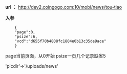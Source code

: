 
**url ：**
http://dev2.coingogo.com:10/mobi/news/tou-tiao

**入参**

		{
		"page":0,
		"psize":6,
		"vcd":"d655f70b4808fc1804e0b13c35de9ace"
		}

page当前页面，从0开始
psize一页几个记录缺省5

 'picdir'=>'/uploads/news'